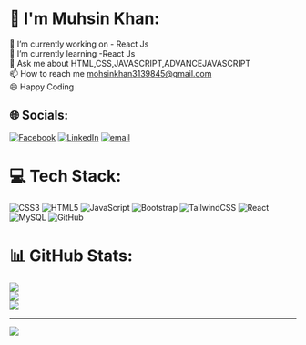 # 💫 I'm Muhsin Khan:
🔭 I’m currently working on - React Js<br>🌱 I’m currently learning -React Js<br>💬 Ask me about HTML,CSS,JAVASCRIPT,ADVANCEJAVASCRIPT<br>📫 How to reach me mohsinkhan3139845@gmail.com<br>😄 Happy Coding


## 🌐 Socials:
[![Facebook](https://img.shields.io/badge/Facebook-%231877F2.svg?logo=Facebook&logoColor=white)](https://facebook.com/https://www.facebook.com/profile.php?id=100006441188463) [![LinkedIn](https://img.shields.io/badge/LinkedIn-%230077B5.svg?logo=linkedin&logoColor=white)](https://linkedin.com/in/https://www.linkedin.com/in/mohsin-khan-97a442246/) [![email](https://img.shields.io/badge/Email-D14836?logo=gmail&logoColor=white)](mailto:mohsinkhan3139845@gmail.com) 

# 💻 Tech Stack:
![CSS3](https://img.shields.io/badge/css3-%231572B6.svg?style=plastic&logo=css3&logoColor=white) ![HTML5](https://img.shields.io/badge/html5-%23E34F26.svg?style=plastic&logo=html5&logoColor=white) ![JavaScript](https://img.shields.io/badge/javascript-%23323330.svg?style=plastic&logo=javascript&logoColor=%23F7DF1E) ![Bootstrap](https://img.shields.io/badge/bootstrap-%238511FA.svg?style=plastic&logo=bootstrap&logoColor=white) ![TailwindCSS](https://img.shields.io/badge/tailwindcss-%2338B2AC.svg?style=plastic&logo=tailwind-css&logoColor=white) ![React](https://img.shields.io/badge/react-%2320232a.svg?style=plastic&logo=react&logoColor=%2361DAFB) ![MySQL](https://img.shields.io/badge/mysql-4479A1.svg?style=plastic&logo=mysql&logoColor=white) ![GitHub](https://img.shields.io/badge/github-%23121011.svg?style=plastic&logo=github&logoColor=white)
# 📊 GitHub Stats:
![](https://github-readme-stats.vercel.app/api?username=Muhsinkhan33&theme=radical&hide_border=true&include_all_commits=false&count_private=false)<br/>
![](https://nirzak-streak-stats.vercel.app/?user=Muhsinkhan33&theme=radical&hide_border=true)<br/>
![](https://github-readme-stats.vercel.app/api/top-langs/?username=Muhsinkhan33&theme=radical&hide_border=true&include_all_commits=false&count_private=false&layout=compact)

---
[![](https://visitcount.itsvg.in/api?id=Muhsinkhan33&icon=0&color=0)](https://visitcount.itsvg.in)

<!-- Proudly created with GPRM ( https://gprm.itsvg.in ) -->
